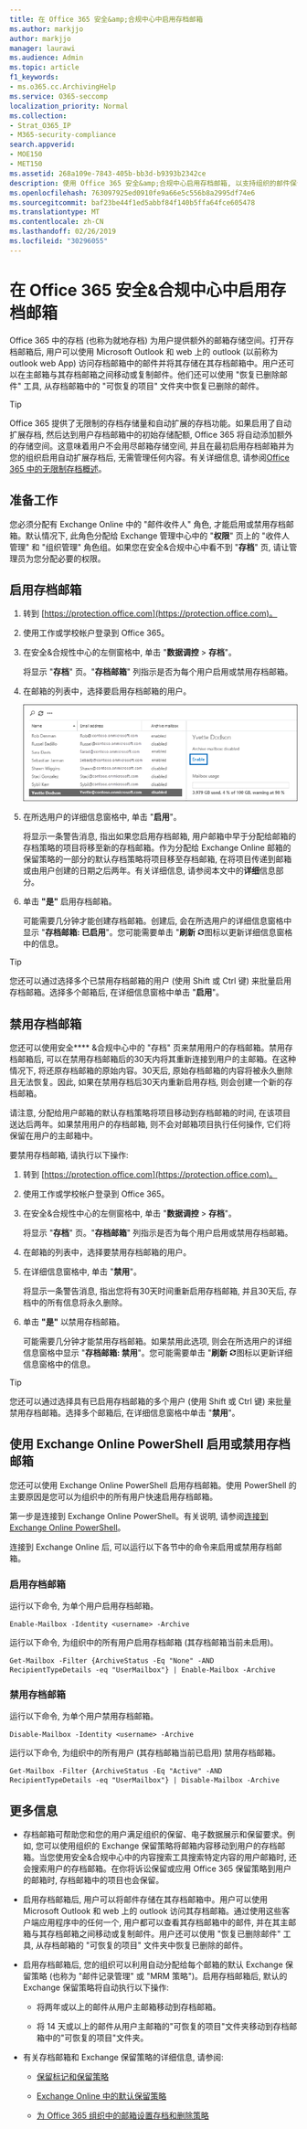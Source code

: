 ```yaml
---
title: 在 Office 365 安全&amp;合规中心中启用存档邮箱
ms.author: markjjo
author: markjjo
manager: laurawi
ms.audience: Admin
ms.topic: article
f1_keywords:
- ms.o365.cc.ArchivingHelp
ms.service: O365-seccomp
localization_priority: Normal
ms.collection:
- Strat_O365_IP
- M365-security-compliance
search.appverid:
- MOE150
- MET150
ms.assetid: 268a109e-7843-405b-bb3d-b9393b2342ce
description: 使用 Office 365 安全&amp;合规中心启用存档邮箱, 以支持组织的邮件保留、电子数据展示和保留要求。
ms.openlocfilehash: 763097925ed0910fe9a66e5c556b8a2995df74e6
ms.sourcegitcommit: baf23be44f1ed5abbf84f140b5ffa64fce605478
ms.translationtype: MT
ms.contentlocale: zh-CN
ms.lasthandoff: 02/26/2019
ms.locfileid: "30296055"
---
```

# <a name="enable-archive-mailboxes-in-the-office-365-security-amp-compliance-center"></a>在 Office 365 安全&amp;合规中心中启用存档邮箱
  
Office 365 中的存档 (也称为就地存档) 为用户提供额外的邮箱存储空间。打开存档邮箱后, 用户可以使用 Microsoft Outlook 和 web 上的 outlook (以前称为 outlook web App) 访问存档邮箱中的邮件并将其存储在其存档邮箱中。用户还可以在主邮箱与其存档邮箱之间移动或复制邮件。他们还可以使用 "恢复已删除邮件" 工具, 从存档邮箱中的 "可恢复的项目" 文件夹中恢复已删除的邮件。 
  
> [!TIP]
> Office 365 提供了无限制的存档存储量和自动扩展的存档功能。如果启用了自动扩展存档, 然后达到用户存档邮箱中的初始存储配额, Office 365 将自动添加额外的存储空间。这意味着用户不会用尽邮箱存储空间, 并且在最初启用存档邮箱并为您的组织启用自动扩展存档后, 无需管理任何内容。有关详细信息, 请参阅[Office 365 中的无限制存档概述](unlimited-archiving.md)。 
  
## <a name="before-you-begin"></a>准备工作

您必须分配有 Exchange Online 中的 "邮件收件人" 角色, 才能启用或禁用存档邮箱。默认情况下, 此角色分配给 Exchange 管理中心中的 "**权限**" 页上的 "收件人管理" 和 "组织管理" 角色组。如果您在安全&amp;合规中心中看不到 "**存档**" 页, 请让管理员为您分配必要的权限。 
  
## <a name="enable-an-archive-mailbox"></a>启用存档邮箱
  
1. 转到 [https://protection.office.com](https://protection.office.com)。
    
2. 使用工作或学校帐户登录到 Office 365。
    
3. 在安全&amp;合规性中心的左侧窗格中, 单击 "**数据调控** \> **存档**"。
    
    将显示 "**存档**" 页。"**存档邮箱**" 列指示是否为每个用户启用或禁用存档邮箱。 
    
4. 在邮箱的列表中，选择要启用存档邮箱的用户。
    
    ![在选定用户的细节窗格中单击 "启用" 以启用存档邮箱](media/8b53cdec-d5c9-4c28-af11-611f95c37b34.png)
  
5. 在所选用户的详细信息窗格中, 单击 "**启用**"。 
    
    将显示一条警告消息, 指出如果您启用存档邮箱, 用户邮箱中早于分配给邮箱的存档策略的项目将移至新的存档邮箱。作为分配给 Exchange Online 邮箱的保留策略的一部分的默认存档策略将项目移至存档邮箱, 在将项目传递到邮箱或由用户创建的日期之后两年。有关详细信息, 请参阅本文中的**详细**信息部分。 
    
6. 单击 **"是"** 启用存档邮箱。 
    
    可能需要几分钟才能创建存档邮箱。创建后, 会在所选用户的详细信息窗格中显示 "**存档邮箱: 已启用**"。您可能需要单击 "**刷新** ![刷新"](media/O365-MDM-Policy-RefreshIcon.gif)图标以更新详细信息窗格中的信息。 
    
> [!TIP]
> 您还可以通过选择多个已禁用存档邮箱的用户 (使用 Shift 或 Ctrl 键) 来批量启用存档邮箱。选择多个邮箱后, 在详细信息窗格中单击 "**启用**"。 
  
## <a name="disable-an-archive-mailbox"></a>禁用存档邮箱
  
您还可以使用安全**** &amp;合规中心中的 "存档" 页来禁用用户的存档邮箱。禁用存档邮箱后, 可以在禁用存档邮箱后的30天内将其重新连接到用户的主邮箱。在这种情况下, 将还原存档邮箱的原始内容。30天后, 原始存档邮箱的内容将被永久删除且无法恢复。因此, 如果在禁用存档后30天内重新启用存档, 则会创建一个新的存档邮箱。 
  
请注意, 分配给用户邮箱的默认存档策略将项目移动到存档邮箱的时间, 在该项目送达后两年。如果禁用用户的存档邮箱, 则不会对邮箱项目执行任何操作, 它们将保留在用户的主邮箱中。
  
要禁用存档邮箱, 请执行以下操作:
  
1. 转到 [https://protection.office.com](https://protection.office.com)。
    
2. 使用工作或学校帐户登录到 Office 365。
    
3. 在安全&amp;合规性中心的左侧窗格中, 单击 "**数据调控** \> **存档**"。
    
    将显示 "**存档**" 页。"**存档邮箱**" 列指示是否为每个用户启用或禁用存档邮箱。 
    
4. 在邮箱的列表中，选择要禁用存档邮箱的用户。
    
5. 在详细信息窗格中, 单击 "**禁用**"。 
    
    将显示一条警告消息, 指出您将有30天时间重新启用存档邮箱, 并且30天后, 存档中的所有信息将永久删除。 
    
6. 单击 **"是"** 以禁用存档邮箱。 
    
    可能需要几分钟才能禁用存档邮箱。如果禁用此选项, 则会在所选用户的详细信息窗格中显示 "**存档邮箱: 禁用**"。您可能需要单击 "**刷新** ![刷新"](media/O365-MDM-Policy-RefreshIcon.gif)图标以更新详细信息窗格中的信息。 
    
> [!TIP]
> 您还可以通过选择具有已启用存档邮箱的多个用户 (使用 Shift 或 Ctrl 键) 来批量禁用存档邮箱。选择多个邮箱后, 在详细信息窗格中单击 "**禁用**"。 
  
## <a name="use-exchange-online-powershell-to-enable-or-disable-archive-mailboxes"></a>使用 Exchange Online PowerShell 启用或禁用存档邮箱

您还可以使用 Exchange Online PowerShell 启用存档邮箱。使用 PowerShell 的主要原因是您可以为组织中的所有用户快速启用存档邮箱。

第一步是连接到 Exchange Online PowerShell。有关说明, 请参阅[连接到 Exchange Online PowerShell](https://docs.microsoft.com/powershell/exchange/exchange-online/connect-to-exchange-online-powershell/connect-to-exchange-online-powershell)。

连接到 Exchange Online 后, 可以运行以下各节中的命令来启用或禁用存档邮箱。

### <a name="enable-archive-mailboxes"></a>启用存档邮箱

运行以下命令, 为单个用户启用存档邮箱。
    
  ```
  Enable-Mailbox -Identity <username> -Archive
  ```

运行以下命令, 为组织中的所有用户启用存档邮箱 (其存档邮箱当前未启用)。
    
  ```
  Get-Mailbox -Filter {ArchiveStatus -Eq "None" -AND RecipientTypeDetails -eq "UserMailbox"} | Enable-Mailbox -Archive
  ```
  
### <a name="disable-archive-mailboxes"></a>禁用存档邮箱

运行以下命令, 为单个用户禁用存档邮箱。
    
  ```
  Disable-Mailbox -Identity <username> -Archive
  ```

运行以下命令, 为组织中的所有用户 (其存档邮箱当前已启用) 禁用存档邮箱。
    
  ```
  Get-Mailbox -Filter {ArchiveStatus -Eq "Active" -AND RecipientTypeDetails -eq "UserMailbox"} | Disable-Mailbox -Archive
  ```

## <a name="more-information"></a>更多信息
  
- 存档邮箱可帮助您和您的用户满足组织的保留、电子数据展示和保留要求。例如, 您可以使用组织的 Exchange 保留策略将邮箱内容移动到用户的存档邮箱。当您使用安全&amp;合规中心中的内容搜索工具搜索特定内容的用户邮箱时, 还会搜索用户的存档邮箱。在你将诉讼保留或应用 Office 365 保留策略到用户的邮箱时, 存档邮箱中的项目也会保留。
  
- 启用存档邮箱后, 用户可以将邮件存储在其存档邮箱中。用户可以使用 Microsoft Outlook 和 web 上的 outlook 访问其存档邮箱。通过使用这些客户端应用程序中的任何一个, 用户都可以查看其存档邮箱中的邮件, 并在其主邮箱与其存档邮箱之间移动或复制邮件。用户还可以使用 "恢复已删除邮件" 工具, 从存档邮箱的 "可恢复的项目" 文件夹中恢复已删除的邮件。 
  
- 启用存档邮箱后, 您的组织可以利用自动分配给每个邮箱的默认 Exchange 保留策略 (也称为 "邮件记录管理" 或 "MRM 策略")。启用存档邮箱后, 默认的 Exchange 保留策略将自动执行以下操作: 
  
    - 将两年或以上的邮件从用户主邮箱移动到存档邮箱。 
    
    - 将 14 天或以上的邮件从用户主邮箱的"可恢复的项目"文件夹移动到存档邮箱中的"可恢复的项目"文件夹。
    
- 有关存档邮箱和 Exchange 保留策略的详细信息, 请参阅:
  
    
  - [保留标记和保留策略](https://go.microsoft.com/fwlink/?LinkId=404424)
    
  - [Exchange Online 中的默认保留策略](https://go.microsoft.com/fwlink/?linkid=839418)
    
  - [为 Office 365 组织中的邮箱设置存档和删除策略](set-up-an-archive-and-deletion-policy-for-mailboxes.md)
